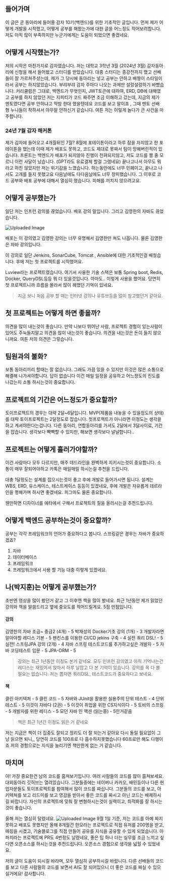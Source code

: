 ## 들어가며
이 글은 곧 동아리에 들어올 감자 10기(백엔드)를 위한 기초적인 글입니다.
먼저 제가 어떻게 개발을 시작했고, 어떻게 공부를 해왔는가에 대한 글을 어느정도 적어보려합니다.
저도 아직 많이 부족하지만 누군가에게는 도움이 되었으면 좋겠네요. 

## 어떻게 시작했는가?
저의 시작은 마찬가지로 감자였습니다. 저는 대학교 3학년 3월 (2024년 3월)
감자동아리에 신청을 해서 들어왔고 스터디를 받았습니다. 대충 스터디는 종강전까지 했고
선배들이 잘 가르쳐주셨는데, 제가 그 당시에 동아리는 넣고 공부는 안하고 배짱이 스타일이라서
공부는 하지않았습니다. 부랴부랴 감자 주마다 나오는 과제만 설렁설렁하기 바빴습니다. 
커리큘럼은 그대로, 백엔드가 무엇인지, JWT토큰에 대하여, ERD, DB에 대해였고 
공부를 하지 않았던 저는 지피티가 코드 짜주면 조금 이해하고 갔는데, 지금의 제가 멘토였다면
공부 안하냐고 딱밤 한대 했을텐데요 코드를 보고 말이죠 , 그때 멘토 선배 형 누나들이 착하셔서
 아무말 안하신거 같습니다. 여튼 저는 이렇게 놀다가 큰 사건을 마주합니다.

### 24년 7월 감자 해커톤
제가 감자에 들어오고 4개월뒤인 7월? 8월에 포테이톤이라고 하루 잠을 자지않고 한 포테이톤을
했는데 이때 제가 배포도 못하고, 코드도 제대로 못짜서 팀이 망해버린적이 있습니다. 
프론트는 백엔드가 배포가 되지않아 진행이 전혀되지않고, 저도 코드를 짤 줄 모르니 이런 사달이
났습니다. (GPT라도 유료결제 할걸 그랬네요) 끝나고나서 아무도 뭐라고 하진 않았지만
저는 위기감을 느꼈습니다. 하는동안에도 너무 민폐이고, 끝나고 나서도 고개를 들지 못했고요
다음날에도 다다음날에도 너무 창피했습니다. 그 이후로 코드 공부와 배포 공부에 대해서 열심히
했습니다. 피해를 끼치지 않으려고요. 

## 어떻게 공부했는가
일단 저는 인프런 강의를 끊었습니다. 배포 강의 말입니다. 그리고 김영한의 자바도 끊었습니다. 

![Uploaded Image](https://gamzatech-bucket.s3.ap-northeast-2.amazonaws.com/post-images/105/c9002043-32f0-4994-a3be-785252473a86_image.png)

배포는 이 강의였고 김영한 강의는 너무 유명해서 김영한만 쳐도 나옵니다. 
물론 김영한은 자바 강의입니다. 

이 강의로 일단 Jenkins, SonarCube, Tomcat , Ansible에 대한 기초적인걸 배웠습니다. 
후에 저는 첫 프로젝트를 시작했어요.

Luview라는 프로젝트였습니다. 여기서 사용한 기술 스택은 보통 
Spring boot, Redis, Docker, QueryDSL등등 뭐 더 있을것입니다. 아마도.. 
이렇게 사용을 했어요. 당연히 첫 프로젝트니까 흐름을 몰라서 많이 헤맸던 기억이 있네요.

>지금 보니 처음 공부 할 때는 인터넷 강의나 유튜브등을 많이 참고했던거 같아요.

## 첫 프로젝트는 어떻게 하면 좋을까?
의견을 많이 내는것이 좋습니다. 만약 나보다 뛰어난 사람, 프로젝트 경험이 있는사람이 있어도
주눅들지말고 의견을 많이 내는것이 좋습니다. 의견을 내는것은 돈이 들지 않으니까요.
여튼 저의 의견은 그렇습니다. 

## 팀원과의 불화?
보통 동아리끼리 할때는 잘 없습니다. 그래도 가끔 있을 수 있지만 이것은 많은 소통으로 해결해
나가셔야합니다. 답이 없습니다 이건 매일 일정을 공유하고 어느정도의 진도를 나갔는지
소통 하시는것이 중요합니다.

## 프로젝트의 기간은 어느정도가 중요할까?
토이프로젝트의 경우는 대략 2달~6달입니다. 
MVP(제품을 내놓을 수 있을정도의 상태)를 대략 토이프로젝트는 2달정도로 잡습니다. 
첫프로젝트가 아니라면 이정도는 생각을 하고 계셔야한다는겁니다. 
다른 동아리, 연합동아리를 가셔도 2달에서 3달사이로, 기간을 잡습니다. 
생각보다 빡빡할 수 있지만, 해보면 생각보다 널널합니다.. 

## 프로젝트는 어떻게 흘러가야할까?
이건 사람마다 모두 다르지만, 매주 데드라인을 완벽하게 지키시는것이 중요합니다.
소통이 매우 잘되어야하고 카톡은 매일매일 하시는걸 추천을 드립니다. 

대충 1달정도는 설계를 잡으시는것이 좋고 후에 개발로 들어가시면 됩니다.
설계는 WBS, ERD, 유스케이스, 테스트케이스 등등이 있겠네요, 후에 개발은
자유롭게 데르라인을 정해가며 하시면 좋겠네요. 피그마도 물론 중요합니다.

웬만하면 디자이너를 에타에서 구해서 프로젝트의 질을 올리시는걸 추천드립니다.

## 어떻게 백엔드 공부하는것이 중요할까?
공부는 각각 프레임워크의 언어가 중요하다고 봅니다. 스프링같은 경우는 자바가 중요하겠죠?
1. 자바 
2. 데이터베이스
3. 프레임워크
4. 프레임워크에서 사용 할 기능
 대충 이렇게 있겠네요.

## 나(박지훈)는 어떻게 공부했는가?
초반엔 영상을 많이 봤던거 같고 그 이후엔 책을 많이 봤네요.
최근 1년동안 제가 읽었던 강의와 책을 말씀드리고 옆에 중요도를 적어드릴게요.
5점 만점입니다.

#### 강의
김영한의 자바 초급~ 중급2 (4개) - 5
박재성의 Docker기초 강의 (1개) - 3
개발자라면 알아야할 레디스 기본 - 5
젠킨스를 이용한 CI/CD jekins 구축 - 4
실전 쿼리 DSL! - 5
실전! 스프링JPA 강의 (2개) - 4
자바 스프링 테스트코드를 추가하고싶은 개발자 - 5
자바 코딩테스트 입문 - 5 
JPA-ORM - 5 

>강의는 최근 1년동안 이정도 본거 같네요. 모두 인프런 강의였고 
> 아직 기억나는건 레디스는 재밌어서 앉아서 하루 날잡고 다 본 기억이 있습니다.
> 강의를 꼭 다 볼 필요는 없습니다. 저는 뽑자면 쿼리DSL, 테스트코드가 중요하다고 보네요.

#### 책 

클린 아키텍처 - 5 
클린 코드 - 5
자바와 JUnit을 활용한 실용주의 단위 테스트 - 4
단위 테스트 - 5
이것이 자바다 (2권) - 5
이것이 취업을 위한 CS지식이다 - 5
토비의 스프링 - 5 
개발자를 위한 레디스 - 5
모던 자바 인 액션 (읽는중)  - 5인거같음 

>책은 최근 1년간 이정도 읽은 거 같네요

저는 지금은 책이 더 집중도 잘되고 정리도 더 잘 되는거 같아요 다시 돌릴 필요없이 
그냥 읽으면 되니,, 당연히 코드를 100프로 다 흡수하지못했습니다 60프로만 해도 다행이죠 
저의 경험으로는 지식을 늘리기엔 책만한게 없는 거 같습니다. 

## 마치며
아! 가장 중요한건 남의 코드를 훔쳐보기입니다. 여러 사람들의 코드를 많이 훔쳐보세요.
대외동아리 깃허브는 열려있습니다. 그분들중에는 네이버나 카카오, 배민등이나 다른 
현업자분들도 토이프로젝트를 참여해서 많이 코드를 짜십니다. 그분들의 코드를 보고,
아키텍처를 보고 리드미를 보고 영감을 받아서 좋은 코드를 짜시고 아닌 코드는 배제하시길
바랍니다. 자신의 프로젝트에 맞춰 잘 변형하시는것이 실력이고, 최적화를 잘 하시는것이
좋습니다. 

 올해 저는 열심히 달렸네요.
![Uploaded Image](https://gamzatech-bucket.s3.ap-northeast-2.amazonaws.com/post-images/105/7a960b8b-e8bb-4895-8ea6-18c2cb62a267_image.png)
9월 1일 기준, 저는 코드를 아예 짜지 못하고 배포도 못했지만 올해 8개월간
한모라는 프로젝트로 직접 유저를 200명을 받고, 매칭을 시켰고, 기술블로그를 직접 만들어
공유를 지식을 공유할 수 있게 되었습니다. 
아파치라는 프로젝트에 PR도 4번정도 날렸네요, 좋은 팁 하나 더는 실무를 조금 느끼고 싶다면
오픈소스를 하시는것을 추천드립니다. 오픈소스 경험으로 생각을 넓힐 수 있었네요.

저의 글이 도움이 되시길 바라며, 모두 열심히 공부하시길 바랍니다.
다른 선배들의 코드를 보고 다른 사람들의 코드를 보면서 AI도 잘 되어있으니 더 좋은 코드를
짜실 수 있으실거에요! 감사합니다.
